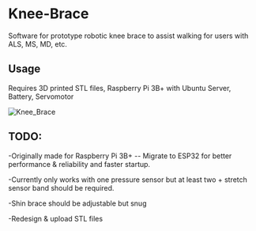 # Knee-Brace
 Software for prototype robotic knee brace to assist walking for users with ALS, MS, MD, etc.

## Usage

Requires 3D printed STL files, Raspberry Pi 3B+ with Ubuntu Server, Battery, Servomotor

![Knee_Brace](https://github.com/Miimiikiu/Knee-Brace/assets/128089127/2922a470-7a53-4587-b4b8-16d7c9a7749d)

## TODO:
-Originally made for Raspberry Pi 3B+ -- Migrate to ESP32 for better performance & reliability and faster startup.

-Currently only works with one pressure sensor but at least two + stretch sensor band should be required.

-Shin brace should be adjustable but snug

-Redesign & upload STL files


